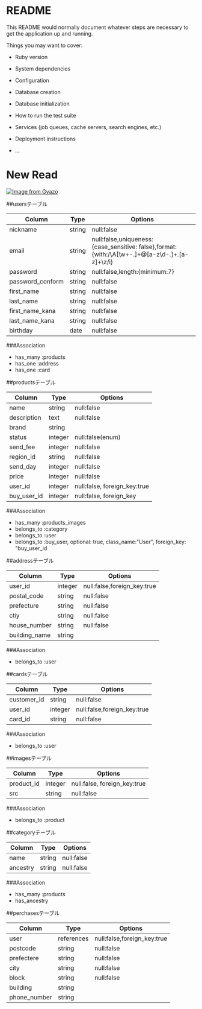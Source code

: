 # README

This README would normally document whatever steps are necessary to get the
application up and running.

Things you may want to cover:

* Ruby version

* System dependencies

* Configuration

* Database creation

* Database initialization

* How to run the test suite

* Services (job queues, cache servers, search engines, etc.)

* Deployment instructions

* ...

# New Read
[![Image from Gyazo](https://i.gyazo.com/eff01fe75845e2b7eca3f7d8e164b649.jpg)](https://gyazo.com/eff01fe75845e2b7eca3f7d8e164b649)

##usersテーブル

|Column|Type|Options|
|------|----|-------|
|nickname|string|null:false|
|email|string|null:false,uniqueness:{case_sensitive: false},format: {with:/\A[\w+-.]+@[a-z\d-.]+.[a-z]+\z/i}|
|password|string|null:false,length:{minimum:7}|
|password_conform|string|null:false|
|first_name|string|null:false|
|last_name|string|null:false|
|first_name_kana|string|null:false|
|last_name_kana|string|null:false|
|birthday|date|null:false|

###Association
- has_many :products
- has_one :address
- has_one :card

##productsテーブル

|Column|Type|Options|
|------|----|-------|
|name|string|null:false|
|description|text|null:false|
|brand|string|
|status|integer|null:false(enum)|
|send_fee|integer|null:false|
|region_id|string|null:false|
|send_day|integer|null:false|
|price|integer|null:false|
|user_id|integer|null:false, foreign_key:true|
|buy_user_id|integer|null:false, foreign_key|

###Association
- has_many :products_images
- belongs_to :category
- belongs_to :user
- belongs_to :buy_user, optional: true, class_name:"User", foreign_key: "buy_user_id

##addressテーブル

|Column|Type|Options|
|------|----|-------|
|user_id|integer|null:false,foreign_key:true|
|postal_code|string|null:false|
|prefecture|string|null:false|
|ctiy|string|null:false|
|house_number|string|null:false|
|building_name|string|

###Association
- belongs_to :user

##cardsテーブル

|Column|Type|Options|
|------|----|-------|
|customer_id|string|null:false|
|user_id|integer|null:false,foreign_key:true|
|card_id|string|null:false|

###Association
- belongs_to :user

##imagesテーブル

|Column|Type|Options|
|------|----|-------|
|product_id|integer|null:false, foreign_key:true|
|src|string|null:false|

###Association
- belongs_to :product

##categoryテーブル

|Column|Type|Options|
|------|----|-------|
|name|string|null:false|
|ancestry|string|null:false|

###Association
- has_many :products
- has_ancestry

##perchasesテーブル

|Column|Type|Options|
|------|----|-------|
|user|references|null:false,foreign_key:true|
|postcode|string|null:false|
|prefectere|string|null:false|
|city|string|null:false|
|block|string|null:false|
|building|string|
|phone_number|string|
